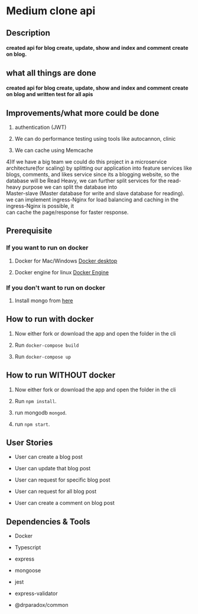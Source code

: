# Medium clone api

## Description

#### created api for blog create, update, show and index and comment create on blog.


## what all things are done

#### created api for blog create, update, show and index and comment create on blog and written test for all apis


## Improvements/what more could be done

1) authentication (JWT)

2)  We can do performance testing using tools like autocannon, clinic

3) We can cache using Memcache

4)If we have a big team we could do this project in a microservice architecture(for scaling) by splitting our application into feature services like blogs, comments, and
likes service since its a blogging website, so the database will be Read Heavy, we can further split services for the read-heavy purpose we can split the database into       
Master-slave (Master database for write and slave database for reading). we can implement ingress-Nginx for load balancing and caching in the ingress-Nginx is possible, it   
can cache the page/response for faster response.


## Prerequisite

### If you want to run on docker

1. Docker for Mac/Windows [Docker desktop](https://docs.docker.com/desktop/)

2. Docker engine for linux [Docker Engine](https://docs.docker.com/engine/install/)


### If you don't want to run on docker

1. Install mongo from [here](https://docs.mongodb.com/manual/installation/)


## How to run with docker 

1. Now either fork or download the app and open the folder in the cli

2. Run `docker-compose build`

3. Run `docker-compose up`


## How to run WITHOUT docker

1. Now either fork or download the app and open the folder in the cli

2. Run `npm install`.

3. run mongodb `mongod`.

4. run `npm start`.


## User Stories

- User can create a blog post

- User can update that blog post

- User can request for specific blog post

- User can request for all blog post

- User can create a comment on blog post


## Dependencies & Tools

- Docker

- Typescript

- express

- mongoose

- jest

- express-validator

- @drparadox/common




